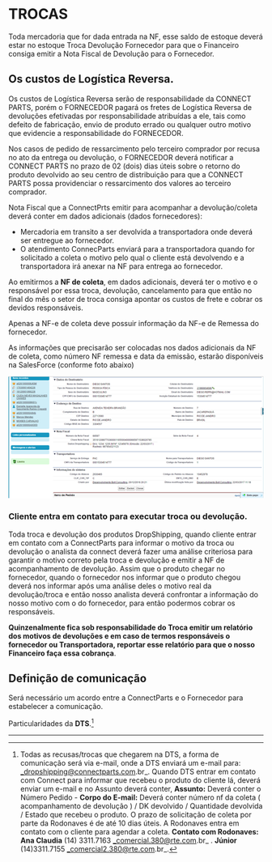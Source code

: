 # TROCAS

Toda mercadoria que for dada entrada na NF, esse saldo de estoque deverá estar no estoque Troca Devolução Fornecedor para que o Financeiro consiga emitir a Nota Fiscal de Devolução para o Fornecedor.

## Os custos de Logística Reversa.

Os custos de Logística Reversa serão de responsabilidade da CONNECT PARTS, porém o FORNECEDOR pagará os fretes de Logística Reversa de devoluções efetivadas por responsabilidade atribuídas a ele, tais como defeito de fabricação, envio de produto errado ou qualquer outro motivo que evidencie a responsabilidade do FORNECEDOR.

Nos casos de pedido de ressarcimento pelo terceiro comprador por recusa no ato da entrega ou devolução, o FORNECEDOR deverá notificar a CONNECT PARTS no prazo de 02 (dois) dias úteis sobre o retorno do produto devolvido ao seu centro de distribuição para que a CONNECT PARTS possa providenciar o ressarcimento dos valores ao terceiro comprador.

Nota Fiscal que a ConnectPrts emitir para acompanhar a devolução/coleta deverá conter em dados adicionais (dados fornecedores): 
* Mercadoria em transito a ser devolvida a transportadora onde deverá ser entregue ao fornecedor. 
* O atendimento ConnecParts enviará para a transportadora quando for solicitado a coleta o motivo pelo qual o cliente está devolvendo e a transportadora irá anexar na NF para entrega ao fornecedor.

<!-- 
Mercadoria em transito a ser devolvida a transportadora onde deverá ser entregue na DPF AUTO PECAS LTDA situada Rua Osasco,1129 – Anhanguera km 33 – Parque Empresarial – Cajamar/SP. CNPJ: 05910160/000191, conforme NF de remessa por conta e ordem número (identificar número remessa emitida pela DTS) emitida dia: ____________. Foi alinhado entre o atendimento e transportadora que o atendimento enviará para a transportadora quando for solicitado a coleta o motivo pelo qual o cliente está devolvendo e a transportadora irá anexar na NF para entrega ao fornecedor.
-->


Ao emitirmos a **NF de coleta**, em dados adicionais, deverá ter o motivo e o responsável por essa troca, devolução, cancelamento para que então no final do mês o setor de troca consiga apontar os custos de frete e cobrar os devidos responsáveis.

Apenas a NF-e de coleta deve possuir informação da NF-e de Remessa do fornecedor.

As informações que precisarão ser colocadas nos dados adicionais da NF de coleta, como número NF remessa e data da emissão, estarão disponíveis na SalesForce (conforme foto abaixo) 

![](/assets/atendimentoPedidos10.png)

<!--Todo contato feito no Fornecedor DTS, será joyce@dtsparachoques.com.br / telefone 11 4446 4100-->

### Cliente entra em contato para executar troca ou devolução.

Toda troca e devolução dos produtos DropShipping, quando cliente entrar em contato com a ConnectParts para informar o motivo da troca ou devolução o analista da connect deverá fazer uma análise criteriosa para garantir o motivo correto pela troca e devolução e emitir a NF de acompanhamento de devolução. Assim que o produto chegar no fornecedor, quando o fornecedor nos informar que o produto chegou deverá nos informar após uma análise deles o motivo real da devolução/troca e então nosso analista deverá confrontar a informação do nosso motivo com o do fornecedor, para então podermos cobrar os responsáveis.

**Quinzenalmente fica sob responsabilidade do Troca emitir um relatório dos motivos de devoluções e em caso de termos responsáveis o fornecedor ou Transportadora, reportar esse relatório para que o nosso Financeiro faça essa cobrança**.

## Definição de comunicação

Será necessário um acordo entre a ConnectParts e o Fornecedor para estabelecer a comunicação.

Particularidades da **DTS**.[^1]

---

[^1]: Todas as recusas/trocas que chegarem na DTS, a forma de comunicação será via e-mail, onde a DTS enviará um e-mail para: _dropshipping@connectparts.com.br_. Quando DTS entrar em contato com Connect para informar que recebeu o produto do cliente lá, deverá enviar um e-mail e no Assunto deverá conter, **Assunto:** Deverá conter o Número Pedido - **Corpo  do E-mail:** Deverá conter número nf da coleta ( acompanhamento de devolução ) / DK devolvido / Quantidade devolvida / Estado que recebeu o produto. O prazo de solicitação de coleta por parte da Rodonaves é de até 10 dias úteis. A Rodonaves entra em contato com o cliente para agendar a coleta. **Contato com Rodonaves:** **Ana Claudia** (14) 3311.7163 _comercial.380@rte.com.br_ . **Júnior** (14)3311.7155 _comercial2.380@rte.com.br_.



